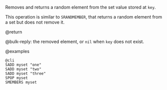 Removes and returns a random element from the set value stored at `key`.

This operation is similar to `SRANDMEMBER`, that returns a random
element from a set but does not remove it.

@return

@bulk-reply: the removed element, or `nil` when `key` does not exist.

@examples

    @cli
    SADD myset "one"
    SADD myset "two"
    SADD myset "three"
    SPOP myset
    SMEMBERS myset

